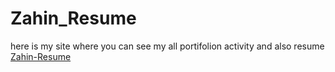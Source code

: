 # Zahin_Resume
here is my site where you can see my all portifolion activity and also resume [Zahin-Resume](https://zahin-cyber-profile.lovable.app/#)
